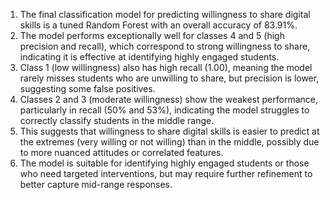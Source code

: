 1. The final classification model for predicting willingness to share digital skills is a tuned Random Forest with an overall accuracy of 83.91%.
2. The model performs exceptionally well for classes 4 and 5 (high precision and recall), which correspond to strong willingness to share, indicating it is effective at identifying highly engaged students.
3. Class 1 (low willingness) also has high recall (1.00), meaning the model rarely misses students who are unwilling to share, but precision is lower, suggesting some false positives.
4. Classes 2 and 3 (moderate willingness) show the weakest performance, particularly in recall (50% and 53%), indicating the model struggles to correctly classify students in the middle range.
5. This suggests that willingness to share digital skills is easier to predict at the extremes (very willing or not willing) than in the middle, possibly due to more nuanced attitudes or correlated features.
6. The model is suitable for identifying highly engaged students or those who need targeted interventions, but may require further refinement to better capture mid-range responses.
